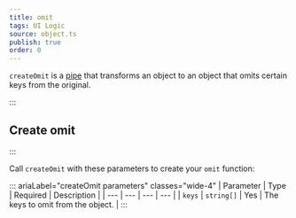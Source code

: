 ```yaml
---
title: omit
tags: UI Logic
source: object.ts
publish: true
order: 0
---
```


`createOmit` is a [pipe](/docs/logic/pipes-overview) that transforms an object to an object that omits certain keys from the original.


:::
## Create omit
:::

Call `createOmit` with these parameters to create your `omit` function:

::: ariaLabel="createOmit parameters" classes="wide-4"
| Parameter | Type | Required | Description |
| --- | --- | --- | --- |
| `keys` | `string[]` | Yes | The keys to omit from the object. |
:::

